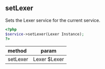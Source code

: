 ## setLexer

Sets the Lexer service for the current service.

```php
<?php
$service->setLexer(Lexer Instance);
?>
```

| method | param |
|:-----|:-----:|
| setLexer | Lexer $Lexer |
